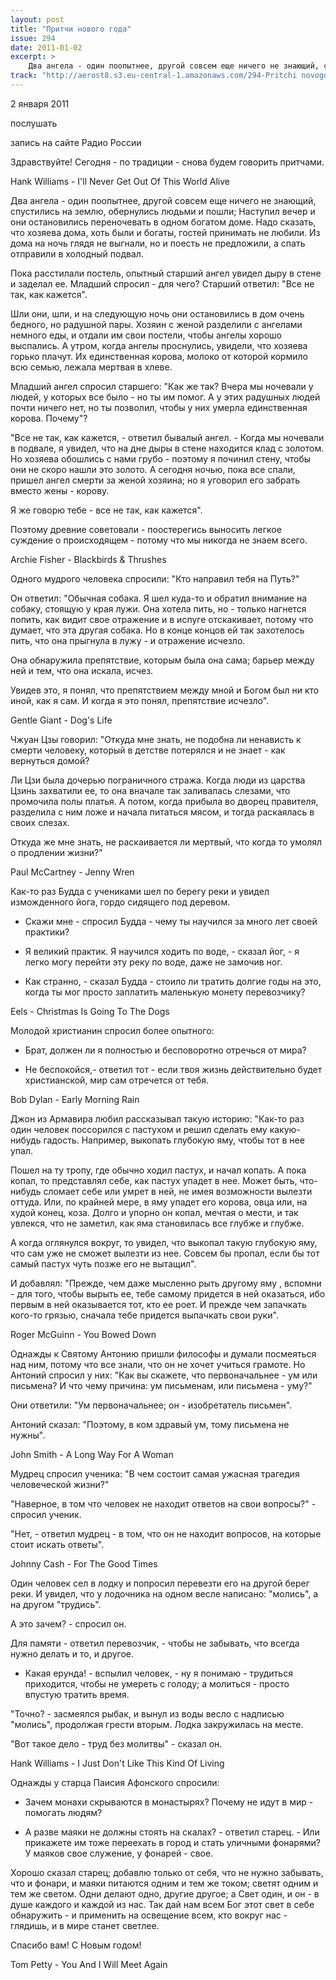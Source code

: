 ```yaml
---
layout: post
title: "Притчи нового года"
issue: 294
date: 2011-01-02
excerpt: >
    Два ангела - один поопытнее, другой совсем еще ничего не знающий, спустились на землю, обернулись людьми и пошли; Наступил вечер и они остановились переночевать в одном богатом доме. Надо сказать, что хозяева дома, хоть были и богаты, гостей принимать не любили. Из дома на ночь глядя не выгнали, но и поесть не предложили, а спать отправили в холодный подвал.
track: "http://aerost8.s3.eu-central-1.amazonaws.com/294-Pritchi novogo goda.mp3"
---
```


2 января 2011

послушать

запись на сайте Радио России

Здравствуйте! Сегодня - по традиции - снова будем говорить притчами.

Hank Williams - I'll Never Get Out Of This World Alive

Два ангела - один поопытнее, другой совсем еще ничего не знающий, спустились на землю, обернулись людьми и пошли; Наступил вечер и они остановились переночевать в одном богатом доме. Надо сказать, что хозяева дома, хоть были и богаты, гостей принимать не любили. Из дома на ночь глядя не выгнали, но и поесть не предложили, а спать отправили в холодный подвал.

Пока расстилали постель, опытный старший ангел увидел дыру в стене и заделал ее. Младший спросил - для чего? Старший ответил: "Все не так, как кажется".

Шли они, шли, и на следующую ночь они остановились в дом очень бедного, но радушной пары. Хозяин с женой разделили с ангелами немного еды, и отдали им свои постели, чтобы ангелы хорошо выспались. А утром, когда ангелы проснулись, увидели, что хозяева горько плачут. Их единственная корова, молоко от которой кормило всю семью, лежала мертвая в хлеве.

Младший ангел спросил старшего: "Как же так? Вчера мы ночевали у людей, у которых все было - но ты им помог. А у этих радушных людей почти ничего нет, но ты позволил, чтобы у них умерла единственная корова. Почему"?

"Все не так, как кажется, - ответил бывалый ангел. - Когда мы ночевали в подвале, я увидел, что на дне дыры в стене находится клад с золотом. Но хозяева обошлись с нами грубо - поэтому я починил стену, чтобы они не скоро нашли это золото. А сегодня ночью, пока все спали, пришел ангел смерти за женой хозяина; но я уговорил его забрать вместо жены - корову.

Я же говорю тебе - все не так, как кажется".

Поэтому древние советовали - поостерегись выносить легкое суждение о происходящем - потому что мы никогда не знаем всего.

Archie Fisher - Blackbirds & Thrushes

Одного мудрого человека спросили: "Кто направил тебя на Путь?"

Он ответил: "Обычная собака. Я шел куда-то и обратил внимание на собаку, стоящую у края лужи. Она хотела пить, но - только нагнется попить, как видит свое отражение и в испуге отскакивает, потому что думает, что эта другая собака. Но в конце концов ей так захотелось пить, что она прыгнула в лужу - и отражение исчезло.

Она обнаружила препятствие, которым была она сама; барьер между ней и тем, что она искала, исчез.

Увидев это, я понял, что препятствием между мной и Богом был ни кто иной, как я сам. И когда я это понял, препятствие исчезло".

Gentle Giant - Dog's Life

Чжуан Цзы говорил: "Откуда мне знать, не подобна ли ненависть к смерти человеку, который в детстве потерялся и не знает - как вернуться домой?

Ли Цзи была дочерью пограничного стража. Когда люди из царства Цзинь захватили ее, то она вначале так заливалась слезами, что промочила полы платья. А потом, когда прибыла во дворец правителя, разделила с ним ложе и начала питаться мясом, и тогда раскаялась в своих слезах.

Откуда же мне знать, не раскаивается ли мертвый, что когда то умолял о продлении жизни?"

Paul McСartney - Jenny Wren

Как-то раз Будда с учениками шел по берегу реки и увидел изможденного йога, гордо сидящего под деревом.

- Скажи мне - спросил Будда - чему ты научился за много лет своей практики?

- Я великий практик. Я научился ходить по воде, - сказал йог, - я легко могу перейти эту реку по воде, даже не замочив ног.

- Как странно, - сказал Будда - стоило ли тратить долгие годы на это, когда ты мог просто заплатить маленькую монету перевозчику?

Eels - Christmas Is Going To The Dogs

Молодой христианин спросил более опытного:

- Брат, должен ли я полностью и бесповоротно отречься от мира?

- Не беспокойся,- ответил тот - если твоя жизнь действительно будет христианской, мир сам отречется от тебя.

Bob Dylan - Early Morning Rain

Джон из Армавира любил рассказывал такую историю: "Как-то раз один человек поссорился с пастухом и решил сделать ему какую-нибудь гадость. Например, выкопать глубокую яму, чтобы тот в нее упал.

Пошел на ту тропу, где обычно ходил пастух, и начал копать. А пока копал, то представлял себе, как пастух упадет в нее. Может быть, что-нибудь сломает себе или умрет в ней, не имея возможности вылезти оттуда. Или, по крайней мере, в яму упадет его корова, овца или, на худой конец, коза. Долго и упорно он копал, мечтая о мести, и так увлекся, что не заметил, как яма становилась все глубже и глубже.

А когда оглянулся вокруг, то увидел, что выкопал такую глубокую яму, что сам уже не сможет вылезти из нее. Совсем бы пропал, если бы тот самый пастух чуть позже его не вытащил".

И добавлял: "Прежде, чем даже мысленно рыть другому яму , вспомни - для того, чтобы вырыть ее, тебе самому придется в ней оказаться, ибо первым в ней оказывается тот, кто ее роет. И прежде чем запачкать кого-то грязью, сначала тебе придется выпачкать свои руки".

Roger McGuinn - You Bowed Down

Однажды к Святому Антонию пришли философы и думали посмеяться над ним, потому что все знали, что он не хочет учиться грамоте. Но Антоний спросил у них: "Как вы скажете, что первоначальнее - ум или письмена? И что чему причина: ум письменам, или письмена - уму?"

Они ответили: "Ум первоначальнее; он - изобретатель письмен".

Антоний сказал: "Поэтому, в ком здравый ум, тому письмена не нужны".

John Smith - A Long Way For A Woman

Мудрец спросил ученика: "В чем состоит самая ужасная трагедия человеческой жизни?"

"Наверное, в том что человек не находит ответов на свои вопросы?" - спросил ученик.

"Нет, - ответил мудрец - в том, что он не находит вопросов, на которые стоит искать ответы".

Johnny Cash - For The Good Times

Один человек сел в лодку и попросил перевезти его на другой берег реки. И увидел, что у лодочника на одном весле написано: "молись", а на другом "трудись".

А это зачем? - спросил он.

Для памяти - ответил перевозчик, - чтобы не забывать, что всегда нужно делать и то, и другое.

- Какая ерунда! - вспылил человек, - ну я понимаю - трудиться приходится, чтобы не умереть с голоду; а молиться - просто впустую тратить время.

"Точно? - засмеялся рыбак, и вынул из воды весло с надписью "молись", продолжая грести вторым. Лодка закружилась на месте.

"Вот такое дело - труд без молитвы" - сказал он.

Hank Williams - I Just Don't Like This Kind Of Living

Однажды у старца Паисия Афонского спросили:

- Зачем монахи скрываются в монастырях? Почему не идут в мир - помогать людям?

- А разве маяки не должны стоять на скалах? - ответил старец. - Или прикажете им тоже переехать в город и стать уличными фонарями? У маяков свое служение, у фонарей - свое.

Хорошо сказал старец; добавлю только от себя, что не нужно забывать, что и фонари, и маяки питаются одним и тем же током; светят одним и тем же светом. Одни делают одно, другие другое; а Свет один, и он - в душе каждого и каждой из нас. Так дай нам всем Бог этот свет в себе обнаружить - и применить на освещение всем, кто вокруг нас - глядишь, и в мире станет светлее.

Спасибо вам! С Новым годом!

Tom Petty - You And I Will Meet Again
